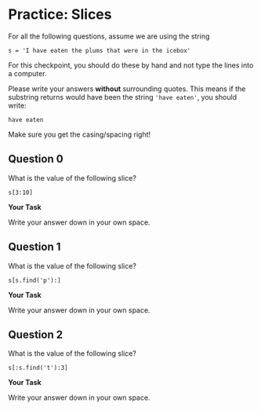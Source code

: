 # <i class="far fa-edit fa-fw"></i> Practice: Slices

For all the following questions, assume we are using the string

```{snippet}
s = 'I have eaten the plums that were in the icebox'
```

For this checkpoint, you should do these by hand and not type the lines into a computer.

Please write your answers **without** surrounding quotes. This means if the substring returns would have been the string `'have eaten'`, you should write:

```text
have eaten
```

Make sure you get the casing/spacing right!

## Question 0

What is the value of the following slice?

```{snippet}
s[3:10]
```

**<i class="far fa-edit fa-fw"></i> Your Task**

Write your answer down in your own space.

## Question 1

What is the value of the following slice?

```{snippet}
s[s.find('p'):]
```

**<i class="far fa-edit fa-fw"></i> Your Task**

Write your answer down in your own space.

## Question 2

What is the value of the following slice?

```{snippet}
s[:s.find('t'):3]
```

**<i class="far fa-edit fa-fw"></i> Your Task**

Write your answer down in your own space.
